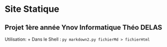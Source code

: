 # Site Statique  
## Projet 1ère année Ynov Informatique Théo DELAS  

Utilisation:
    + Dans le Shell : `py markdown2.py fichierMd > fichierHtml`
